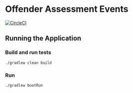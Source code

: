 # Offender Assessment Events

[![CircleCI](https://circleci.com/gh/ministryofjustice/offender-assessment-events.svg?style=svg)](https://circleci.com/gh/ministryofjustice/offender-assessment-events)

## Running the Application

### Build and run tests
`./gradlew clean build`

### Run 
`./gradlew bootRun`
